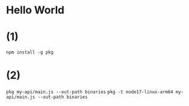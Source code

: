 # Hello World


# (1)

`npm install -g pkg`

# (2)

`pkg my-api/main.js --out-path binaries`
`pkg -t node17-linux-arm64 my-api/main.js --out-path binaries`
